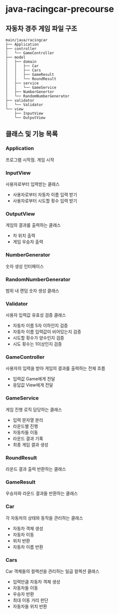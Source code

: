 # java-racingcar-precourse
## 자동차 경주 게임 파일 구조
```
main/java/racingcar
├── Application
├── controller
│   └── GameController
├── model
│   ├── domain
│   │   ├── Car
│   │   ├── Cars
│   │   ├── GameResult
│   │   └── RoundResult
│   ├── service
│   │   └── GameService
│   ├── NumberGenertor
│   └── RandomNumberGenerator
├── validator
│   └── Validator
└── view
    ├── InputView
    └── OutputView
```
## 클래스 및 기능 목록
### Application
프로그램 시작점. 게임 시작
### InputView
사용자로부터 입력받는 클래스
 * 사용자로부터 자동차 이름 입력 받기
 * 사용자로부터 시도할 횟수 입력 받기
### OutputView
게임의 결과를 출력하는 클래스
* 차 위치 출력
* 게임 우승자 출력
### NumberGenerator
숫자 생성 인터페이스
### RandomNumberGenerator
범위 내 랜덤 숫자 생성 클래스
### Validator
사용자 입력값 유효성 검증 클래스
* 자동차 이름 5자 이하인지 검증
* 자동차 이름 입력값이 비어있는지 검증
* 시도할 횟수가 양수인지 검증
* 시도 횟수는 1이상인지 검증
### GameController
사용자의 입력을 받아 게임의 결과를 출력하는 전체 흐름 
* 입력값 Game에게 전달
* 응답값 View에게 전달
### GameService
게임 진행 로직 담당하는 클래스
* 입력 문자열 분리
* 라운드별 진행
* 자동차들 이동
* 라운드 결과 기록
* 최종 게임 결과 생성
### RoundResult
라운드 결과 출력 반환하는 클래스
### GameResult
우승자와 라운드 결과들 반환하는 클래스
### Car
각 자동차의 상태와 동작을 관리하는 클래스
* 자동차 객체 생성
* 자동차 이동
* 위치 반환
* 자동차 이름 반환
### Cars
Car 객체들의 컬렉션을 관리하는 일급 컬렉션 클래스
* 입력만큼 자동차 객체 생성
* 자동차들 이동
* 우승자 반환
* 최대 이동 거리 판단
* 자동차들 위치 반환
